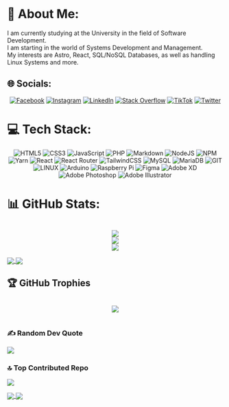 # 💫 About Me:
I am currently studying at the University in the field of Software Development.<br>I am starting in the world of Systems Development and Management.<br>My interests are Astro, React, SQL/NoSQL Databases, as well as handling Linux Systems and more.


## 🌐 Socials:
<div align="center">
  
  [![Facebook](https://img.shields.io/badge/Facebook-%231877F2.svg?logo=Facebook&logoColor=white)](https://facebook.com/elihaziel.ortizramirez) [![Instagram](https://img.shields.io/badge/Instagram-%23E4405F.svg?logo=Instagram&logoColor=white)](https://instagram.com/haziel.ortiz22) [![LinkedIn](https://img.shields.io/badge/LinkedIn-%230077B5.svg?logo=linkedin&logoColor=white)](https://linkedin.com/in/haziel-ortiz) [![Stack Overflow](https://img.shields.io/badge/-Stackoverflow-FE7A16?logo=stack-overflow&logoColor=white)](https://stackoverflow.com/users/21898612) [![TikTok](https://img.shields.io/badge/TikTok-%23000000.svg?logo=TikTok&logoColor=white)](https://tiktok.com/@h4k0n3) [![Twitter](https://img.shields.io/badge/Twitter-%231DA1F2.svg?logo=Twitter&logoColor=white)](https://twitter.com/yayo100622) 
  
</div>

# 💻 Tech Stack:
<div align="center">
  
![HTML5](https://img.shields.io/badge/html5-%23E34F26.svg?style=for-the-badge&logo=html5&logoColor=white) ![CSS3](https://img.shields.io/badge/css3-%231572B6.svg?style=for-the-badge&logo=css3&logoColor=white) ![JavaScript](https://img.shields.io/badge/javascript-%23323330.svg?style=for-the-badge&logo=javascript&logoColor=%23F7DF1E) ![PHP](https://img.shields.io/badge/php-%23777BB4.svg?style=for-the-badge&logo=php&logoColor=white) ![Markdown](https://img.shields.io/badge/markdown-%23000000.svg?style=for-the-badge&logo=markdown&logoColor=white) ![NodeJS](https://img.shields.io/badge/node.js-6DA55F?style=for-the-badge&logo=node.js&logoColor=white) ![NPM](https://img.shields.io/badge/NPM-%23000000.svg?style=for-the-badge&logo=npm&logoColor=white) ![Yarn](https://img.shields.io/badge/yarn-%232C8EBB.svg?style=for-the-badge&logo=yarn&logoColor=white) ![React](https://img.shields.io/badge/react-%2320232a.svg?style=for-the-badge&logo=react&logoColor=%2361DAFB) ![React Router](https://img.shields.io/badge/React_Router-CA4245?style=for-the-badge&logo=react-router&logoColor=white) ![TailwindCSS](https://img.shields.io/badge/tailwindcss-%2338B2AC.svg?style=for-the-badge&logo=tailwind-css&logoColor=white) ![MySQL](https://img.shields.io/badge/mysql-%2300f.svg?style=for-the-badge&logo=mysql&logoColor=white) ![MariaDB](https://img.shields.io/badge/MariaDB-003545?style=for-the-badge&logo=mariadb&logoColor=white) ![GIT](https://img.shields.io/badge/Git-fc6d26?style=for-the-badge&logo=git&logoColor=white) ![LINUX](https://img.shields.io/badge/Linux-FCC624?style=for-the-badge&logo=linux&logoColor=black) ![Arduino](https://img.shields.io/badge/-Arduino-00979D?style=for-the-badge&logo=Arduino&logoColor=white) ![Raspberry Pi](https://img.shields.io/badge/-RaspberryPi-C51A4A?style=for-the-badge&logo=Raspberry-Pi) 	![Figma](https://img.shields.io/badge/figma-%23F24E1E.svg?style=for-the-badge&logo=figma&logoColor=white) ![Adobe XD](https://img.shields.io/badge/Adobe%20XD-470137?style=for-the-badge&logo=Adobe%20XD&logoColor=#FF61F6) ![Adobe Photoshop](https://img.shields.io/badge/adobephotoshop-%2331A8FF.svg?style=for-the-badge&logo=adobephotoshop&logoColor=white) ![Adobe Illustrator](https://img.shields.io/badge/adobeillustrator-%23FF9A00.svg?style=for-the-badge&logo=adobeillustrator&logoColor=white)

</div>

# 📊 GitHub Stats:
<div align="center" style="display: flex; flex-direction: column; gap: 10px;">
  
![](https://github-readme-stats.vercel.app/api?username=Yayo22124&theme=onedark&hide_border=false&include_all_commits=true&count_private=true&show_icons=true)<br/>
![](https://github-readme-streak-stats.herokuapp.com/?user=Yayo22124&theme=onedark&hide_border=false)<br/>
![](https://github-readme-stats.vercel.app/api/top-langs/?username=Yayo22124&theme=onedark&hide_border=false&include_all_commits=true&count_private=true)
  
</div>
<a href="https://github.com/Yayo22124/Yayo22124/blob/main/README.md">
  <img align="center" src="https://github-readme-stats.vercel.app/api?username=Yayo22124&theme=onedark&hide_border=false&include_all_commits=true&count_private=true&show_icons=true" />
</a>
<a href="https://github.com/anuraghazra/convoychat">
  <img align="center" src="https://github-readme-stats.vercel.app/api/pin/?username=anuraghazra&repo=convoychat" />
</a>

## 🏆 GitHub Trophies
<div align="center" style="display: flex; flex-direction: column; gap: 10px;">

![](https://github-profile-trophy.vercel.app/?username=Yayo22124&theme=alduin&no-frame=true&no-bg=true&margin-w=4)
  
</div>

### ✍️ Random Dev Quote
![](https://quotes-github-readme.vercel.app/api?type=horizontal&theme=gruvbox)

### 🔝 Top Contributed Repo
![](https://github-contributor-stats.vercel.app/api?username=Yayo22124&limit=5&theme=onedark&combine_all_yearly_contributions=true)

<a href="https://github.com/anuraghazra/github-readme-stats">
  <img align="center" src="https://github-readme-stats.vercel.app/api/pin/?username=anuraghazra&repo=github-readme-stats" />
</a>
<a href="https://github.com/anuraghazra/convoychat">
  <img align="center" src="https://github-readme-stats.vercel.app/api/pin/?username=anuraghazra&repo=convoychat" />
</a>
<!-- Proudly created with GPRM ( https://gprm.itsvg.in ) -->
